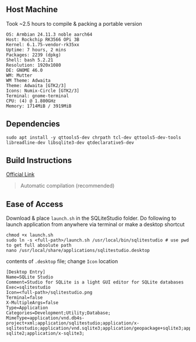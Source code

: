 ## Host Machine
Took ~2.5 hours to compile & packing a portable version

```
OS: Armbian 24.11.3 noble aarch64 
Host: Rockchip RK3566 OPi 3B 
Kernel: 6.1.75-vendor-rk35xx 
Uptime: 7 hours, 2 mins 
Packages: 2239 (dpkg) 
Shell: bash 5.2.21 
Resolution: 1920x1080 
DE: GNOME 46.0 
WM: Mutter 
WM Theme: Adwaita 
Theme: Adwaita [GTK2/3] 
Icons: Numix-Circle [GTK2/3] 
Terminal: gnome-terminal 
CPU: (4) @ 1.800GHz 
Memory: 1714MiB / 3919MiB 
```

## Dependencies
`sudo apt install -y qttools5-dev chrpath tcl-dev qttools5-dev-tools libreadline-dev libsqlite3-dev qtdeclarative5-dev`

## Build Instructions
[Official Link](https://github.com/pawelsalawa/sqlitestudio/wiki/Instructions_for_compilation_under_Linux)
> Automatic compilation (recommended)

## Ease of Access
Download & place `launch.sh` in the SQLiteStudio folder. Do following to launch application from anywhere via terminal or make a desktop shortcut
```
chmod +x launch.sh
sudo ln -s <full-path>/launch.sh /usr/local/bin/sqlitestudio # use pwd to get full absolute path
nano /usr/local/share/applications/sqlitestudio.desktop
```
contents of `.desktop` file; change `Icon` location
```
[Desktop Entry]
Name=SQLite Studio
Comment=Studio for SQLite is a light GUI editor for SQLite databases
Exec=sqlitestudio
Icon=<full-path>/sqlitestudio.png
Terminal=false
X-MultipleArgs=false
Type=Application
Categories=Development;Utility;Database;
MimeType=application/vnd.db4s-project+xml;application/sqlitestudio;application/x-sqlitestudio;application/vnd.sqlite3;application/geopackage+sqlite3;application/x-sqlite2;application/x-sqlite3;
```
